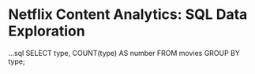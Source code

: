 # Netflix Content Analytics: SQL Data Exploration

...sql
SELECT type, COUNT(type) AS number
FROM movies
GROUP BY type;



